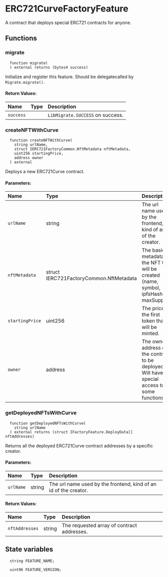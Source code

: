 # ERC721CurveFactoryFeature

A contract that deploys special ERC721 contracts for anyone.

## Functions

### migrate

```solidity
  function migrate(
  ) external returns (bytes4 success)
```

Initialize and register this feature. Should be delegatecalled by `Migrate.migrate()`.

#### Return Values:

| Name      | Type | Description                      |
| :-------- | :--- | :------------------------------- |
| `success` |      | `LibMigrate.SUCCESS` on success. |

### createNFTWithCurve

```solidity
  function createNFTWithCurve(
    string urlName,
    struct IERC721FactoryCommon.NftMetadata nftMetadata,
    uint256 startingPrice,
    address owner
  ) external
```

Deploys a new ERC721Curve contract.

#### Parameters:

| Name            | Type                                    | Description                                                                                   |
| :-------------- | :-------------------------------------- | :-------------------------------------------------------------------------------------------- |
| `urlName`       | string                                  | The url name used by the frontend, kind of an id of the creator.                              |
| `nftMetadata`   | struct IERC721FactoryCommon.NftMetadata | The basic metadata of the NFT that will be created (name, symbol, ipfsHash, maxSupply).       |
| `startingPrice` | uint256                                 | The price of the first token that will be minted.                                             |
| `owner`         | address                                 | The owner address of the contract to be deployed. Will have special access to some functions. |

### getDeployedNFTsWithCurve

```solidity
  function getDeployedNFTsWithCurve(
    string urlName
  ) external returns (struct IFactoryFeature.DeployData[] nftAddresses)
```

Returns all the deployed ERC721Curve contract addresses by a specific creator.

#### Parameters:

| Name      | Type   | Description                                                      |
| :-------- | :----- | :--------------------------------------------------------------- |
| `urlName` | string | The url name used by the frontend, kind of an id of the creator. |

#### Return Values:

| Name           | Type   | Description                                |
| :------------- | :----- | :----------------------------------------- |
| `nftAddresses` | string | The requested array of contract addresses. |

## State variables

```solidity
  string FEATURE_NAME;

  uint96 FEATURE_VERSION;
```
